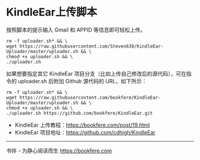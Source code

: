 # KindleEar上传脚本

按照脚本的提示输入 Gmail 和 APPID 等信息即可轻松上传。

```
rm -f uploader.sh* && \
wget https://raw.githubusercontent.com/Steven630/KindleEar-Uploader/master/uploader.sh && \
chmod +x uploader.sh && \
./uploader.sh
```

如果想要指定其它 KindleEar 项目分支（比如上传自己修改后的源代码），可在指令的 uploader.sh 后附加 Github 源代码的 URL，如下所示：

```
rm -f uploader.sh* && \
wget https://raw.githubusercontent.com/bookfere/KindleEar-Uploader/master/uploader.sh && \
chmod +x uploader.sh && \
./uploader.sh https://github.com/bookfere/KindleEar.git
```

* KindleEar 上传教程：https://bookfere.com/post/19.html
* KindleEar 项目地址：https://github.com/cdhigh/KindleEar

---

书伴 - 为静心阅读而生
https://bookfere.com
